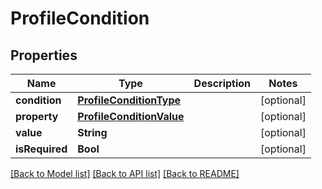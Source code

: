 # ProfileCondition

## Properties
Name | Type | Description | Notes
------------ | ------------- | ------------- | -------------
**condition** | [**ProfileConditionType**](ProfileConditionType.md) |  | [optional] 
**property** | [**ProfileConditionValue**](ProfileConditionValue.md) |  | [optional] 
**value** | **String** |  | [optional] 
**isRequired** | **Bool** |  | [optional] 

[[Back to Model list]](../README.md#documentation-for-models) [[Back to API list]](../README.md#documentation-for-api-endpoints) [[Back to README]](../README.md)


